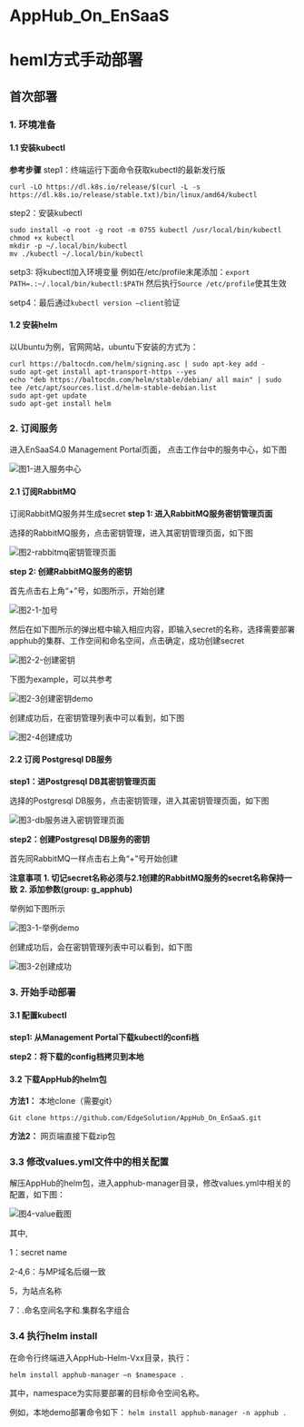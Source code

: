 # AppHub_On_EnSaaS
# heml方式手动部署
## 首次部署
### 1. 环境准备
#### 1.1 安装kubectl
**参考步骤**
step1：终端运行下面命令获取kubectl的最新发行版
```
curl -LO https://dl.k8s.io/release/$(curl -L -s https://dl.k8s.io/release/stable.txt)/bin/linux/amd64/kubectl
```
step2：安装kubectl
```
sudo install -o root -g root -m 0755 kubectl /usr/local/bin/kubectl
chmod +x kubectl
mkdir -p ~/.local/bin/kubectl
mv ./kubectl ~/.local/bin/kubectl
```
setp3: 将kubectl加入环境变量
例如在/etc/profile末尾添加：`export PATH=.:~/.local/bin/kubectl:$PATH`
然后执行`Source /etc/profile`使其生效

setp4：最后通过`kubectl version –client`验证

#### 1.2 安装helm
以Ubuntu为例，官网网站，ubuntu下安装的方式为：

```
curl https://baltocdn.com/helm/signing.asc | sudo apt-key add -
sudo apt-get install apt-transport-https --yes
echo "deb https://baltocdn.com/helm/stable/debian/ all main" | sudo tee /etc/apt/sources.list.d/helm-stable-debian.list
sudo apt-get update
sudo apt-get install helm
```


### 2. 订阅服务
进入EnSaaS4.0 Management Portal页面， 点击工作台中的服务中心，如下图

![图1-进入服务中心](https://user-images.githubusercontent.com/65381865/164954623-ff168449-4096-4d47-984a-fecf7c27798b.png)

#### 2.1 订阅RabbitMQ
订阅RabbitMQ服务并生成secret 
**step 1: 进入RabbitMQ服务密钥管理页面**

选择的RabbitMQ服务，点击密钥管理，进入其密钥管理页面，如下图

![图2-rabbitmq密钥管理页面](https://user-images.githubusercontent.com/65381865/164954622-da608efb-e6a1-4d69-b2ed-f0333bfe0edf.png)

**step 2: 创建RabbitMQ服务的密钥**

首先点击右上角“+”号，如图所示，开始创建

![图2-1-加号](https://user-images.githubusercontent.com/65381865/164954629-b844e94e-fffc-4b38-b2a4-fe8675a68915.png)

然后在如下图所示的弹出框中输入相应内容，即输入secret的名称，选择需要部署apphub的集群、工作空间和命名空间，点击确定，成功创建secret

![图2-2-创建密钥](https://user-images.githubusercontent.com/65381865/164954633-16ac48ec-c133-4ce1-89ac-082526d44142.png)

下图为example，可以共参考

![图2-3创建密钥demo](https://user-images.githubusercontent.com/65381865/164954639-336f3e57-b9f8-422f-9885-7ecf59ac4a9d.png)

创建成功后，在密钥管理列表中可以看到，如下图

![图2-4创建成功](https://user-images.githubusercontent.com/65381865/164954650-bea25ec3-f040-4d68-ada1-e786df4363a8.png)

#### 2.2 订阅 Postgresql DB服务
**step1：进Postgresql DB其密钥管理页面**

选择的Postgresql DB服务，点击密钥管理，进入其密钥管理页面，如下图

![图3-db服务进入密钥管理页面](https://user-images.githubusercontent.com/65381865/164954660-64c24689-1281-4c50-b01a-32550307caa9.png)

**step2：创建Postgresql DB服务的密钥**

首先同RabbitMQ一样点击右上角“+”号开始创建

**注意事项**
**1. 切记secret名称必须与2.1创建的RabbitMQ服务的secret名称保持一致**
**2. 添加参数(group: g_apphub)**

举例如下图所示

![图3-1-举例demo](https://user-images.githubusercontent.com/65381865/164954675-7db8d5d4-021f-4f1c-b900-adcbb3d88917.png)

创建成功后，会在密钥管理列表中可以看到，如下图

![图3-2创建成功](https://user-images.githubusercontent.com/65381865/164954678-6115a02a-fc5b-41cb-8ef8-4bdbad587e19.png)

### 3. 开始手动部署
#### 3.1 配置kubectl
**step1: 从Management Portal下载kubectl的confi档**


**step2：将下载的config档拷贝到本地**


#### 3.2 下载AppHub的helm包
**方法1：**
本地clone（需要git）
```
Git clone https://github.com/EdgeSolution/AppHub_On_EnSaaS.git
```
**方法2：**
网页端直接下载zip包

### 3.3	修改values.yml文件中的相关配置
解压AppHub的helm包，进入apphub-manager目录，修改values.yml中相关的配置，如下图：

![图4-value截图](https://user-images.githubusercontent.com/65381865/164954684-6e184971-1930-490e-a451-d6e1fba67f11.png)

其中,

1：secret name

2-4,6：与MP域名后缀一致

5，为站点名称

7：.命名空间名字和.集群名字组合

### 3.4 执行helm install
在命令行终端进入AppHub-Helm-Vxx目录，执行：
```
helm install apphub-manager –n $namespace .
```
其中，namespace为实际要部署的目标命令空间名称。

例如，本地demo部署命令如下： `helm install apphub-manager -n apphub .`








